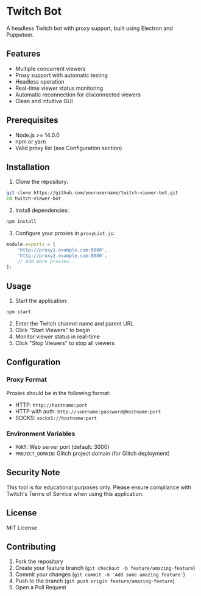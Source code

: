 # Twitch  Bot

A headless Twitch bot with proxy support, built using Electron and Puppeteer.

## Features

- Multiple concurrent viewers
- Proxy support with automatic testing
- Headless operation
- Real-time viewer status monitoring
- Automatic reconnection for disconnected viewers
- Clean and intuitive GUI

## Prerequisites

- Node.js >= 14.0.0
- npm or yarn
- Valid proxy list (see Configuration section)

## Installation

1. Clone the repository:
```bash
git clone https://github.com/yourusername/twitch-viewer-bot.git
cd twitch-viewer-bot
```

2. Install dependencies:
```bash
npm install
```

3. Configure your proxies in `proxyList.js`:
```javascript
module.exports = [
    'http://proxy1.example.com:8080',
    'http://proxy2.example.com:8080',
    // Add more proxies...
];
```

## Usage

1. Start the application:
```bash
npm start
```

2. Enter the Twitch channel name and parent URL
3. Click "Start Viewers" to begin
4. Monitor viewer status in real-time
5. Click "Stop Viewers" to stop all viewers

## Configuration

### Proxy Format
Proxies should be in the following format:
- HTTP: `http://hostname:port`
- HTTP with auth: `http://username:password@hostname:port`
- SOCKS: `socks5://hostname:port`

### Environment Variables
- `PORT`: Web server port (default: 3000)
- `PROJECT_DOMAIN`: Glitch project domain (for Glitch deployment)

## Security Note

This tool is for educational purposes only. Please ensure compliance with Twitch's Terms of Service when using this application.

## License

MIT License

## Contributing

1. Fork the repository
2. Create your feature branch (`git checkout -b feature/amazing-feature`)
3. Commit your changes (`git commit -m 'Add some amazing feature'`)
4. Push to the branch (`git push origin feature/amazing-feature`)
5. Open a Pull Request 
